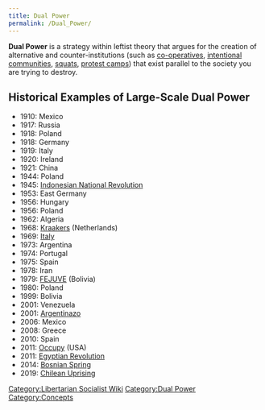 ```yaml
---
title: Dual Power
permalink: /Dual_Power/
---
```


**Dual Power** is a strategy within leftist theory that argues for the
creation of alternative and counter-institutions (such as
[co-operatives](Cooperative "wikilink"), [intentional
communities](Intentional_Community "wikilink"),
[squats](Squatting "wikilink"), [protest
camps](Protest_Encampment "wikilink")) that exist parallel to the
society you are trying to destroy.

## Historical Examples of Large-Scale Dual Power

- 1910: Mexico
- 1917: Russia
- 1918: Poland
- 1918: Germany
- 1919: Italy
- 1920: Ireland
- 1921: China
- 1944: Poland
- 1945: [Indonesian National
  Revolution](Indonesian_National_Revolution#Workers'_Self-Management "wikilink")
- 1953: East Germany
- 1956: Hungary
- 1956: Poland
- 1962: Algeria
- 1968: [Kraakers](Kraakers "wikilink") (Netherlands)
- 1969: [Italy](Italian_Autonomist_Movement "wikilink")
- 1973: Argentina
- 1974: Portugal
- 1975: Spain
- 1978: Iran
- 1979: [FEJUVE](FEJUVE "wikilink") (Bolivia)
- 1980: Poland
- 1999: Bolivia
- 2001: Venezuela
- 2001: [Argentinazo](Argentinazo "wikilink")
- 2006: Mexico
- 2008: Greece
- 2010: Spain
- 2011: [Occupy](Occupy_Movement "wikilink") (USA)
- 2011: [Egyptian Revolution](Egyptian_Revolution_(2011) "wikilink")
- 2014: [Bosnian Spring](Bosnian_Spring "wikilink")
- 2019: [Chilean Uprising](Chilean_Uprising "wikilink")

[Category:Libertarian Socialist
Wiki](Category:Libertarian_Socialist_Wiki "wikilink") [Category:Dual
Power](Category:Dual_Power "wikilink")
[Category:Concepts](Category:Concepts "wikilink")